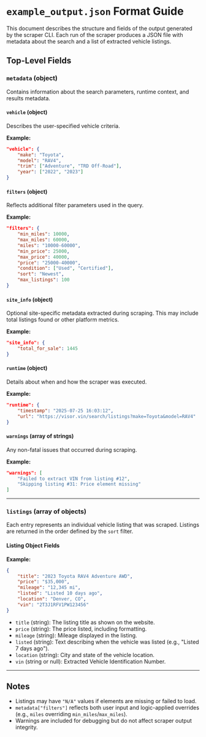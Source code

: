 # `example_output.json` Format Guide

This document describes the structure and fields of the output generated by the scraper CLI. Each run of the scraper produces a JSON file with metadata about the search and a list of extracted vehicle listings.

## Top-Level Fields

### `metadata` (object)
Contains information about the search parameters, runtime context, and results metadata.

#### `vehicle` (object)
Describes the user-specified vehicle criteria.

**Example:**
```json
"vehicle": {
	"make": "Toyota",
	"model": "RAV4",
	"trim": ["Adventure", "TRD Off-Road"],
	"year": ["2022", "2023"]
}
```

#### `filters` (object)
Reflects additional filter parameters used in the query.

**Example:**
```json
"filters": {
	"min_miles": 10000,
	"max_miles": 60000,
	"miles": "10000-60000",
	"min_price": 25000,
	"max_price": 40000,
	"price": "25000-40000",
	"condition": ["Used", "Certified"],
	"sort": "Newest",
	"max_listings": 100
}
```

#### `site_info` (object)
Optional site-specific metadata extracted during scraping. This may include total listings found or other platform metrics.

**Example:**
```json
"site_info": {
	"total_for_sale": 1445
}
```

#### `runtime` (object)
Details about when and how the scraper was executed.

**Example:**
```json
"runtime": {
	"timestamp": "2025-07-25 16:03:12",
	"url": "https://visor.vin/search/listings?make=Toyota&model=RAV4"
}
```

#### `warnings` (array of strings)
Any non-fatal issues that occurred during scraping.

**Example:**
```json
"warnings": [
	"Failed to extract VIN from listing #12",
	"Skipping listing #31: Price element missing"
]
```

---

### `listings` (array of objects)
Each entry represents an individual vehicle listing that was scraped. Listings are returned in the order defined by the `sort` filter.

#### Listing Object Fields

**Example:**
```json
{
	"title": "2023 Toyota RAV4 Adventure AWD",
	"price": "$35,000",
	"mileage": "12,345 mi",
	"listed": "Listed 10 days ago",
	"location": "Denver, CO",
	"vin": "2T3J1RFV1PW123456"
}
```

- `title` (string): The listing title as shown on the website.
- `price` (string): The price listed, including formatting.
- `mileage` (string): Mileage displayed in the listing.
- `listed` (string): Text describing when the vehicle was listed (e.g., "Listed 7 days ago").
- `location` (string): City and state of the vehicle location.
- `vin` (string or null): Extracted Vehicle Identification Number.

---

## Notes

- Listings may have `"N/A"` values if elements are missing or failed to load.
- `metadata["filters"]` reflects both user input and logic-applied overrides (e.g., `miles` overriding `min_miles`/`max_miles`).
- Warnings are included for debugging but do not affect scraper output integrity.
